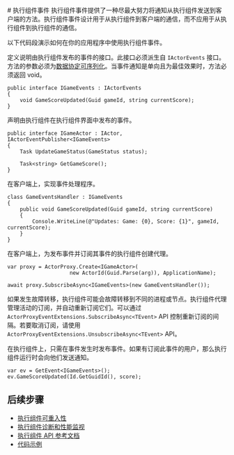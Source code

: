 <properties
   pageTitle="Reliable Actors 事件 | Azure"
   description="Service Fabric Reliable Actors 的事件简介。"
   services="service-fabric"
   documentationCenter=".net"
   authors="vturecek"
   manager="timlt"
   editor=""/>  


<tags
   ms.service="service-fabric"
   ms.devlang="dotnet"
   ms.topic="article"
   ms.tgt_pltfrm="NA"
   ms.workload="NA"
   ms.date="08/30/2016"
   wacn.date="11/17/2016s"
   ms.author="amanbha"/>  



#<a name="actor-events"></a> 执行组件事件
执行组件事件提供了一种尽最大努力将通知从执行组件发送到客户端的方法。执行组件事件设计用于从执行组件到客户端的通信，而不应用于从执行组件到执行组件的通信。

以下代码段演示如何在你的应用程序中使用执行组件事件。

定义说明由执行组件发布的事件的接口。此接口必须派生自 `IActorEvents` 接口。方法的参数必须为[数据协定可序列化](/documentation/articles/service-fabric-reliable-actors-notes-on-actor-type-serialization/)。当事件通知是单向且为最佳效果时，方法必须返回 void。


	public interface IGameEvents : IActorEvents
	{
	    void GameScoreUpdated(Guid gameId, string currentScore);
	}


声明由执行组件在执行组件界面中发布的事件。


	public interface IGameActor : IActor, IActorEventPublisher<IGameEvents>
	{
	    Task UpdateGameStatus(GameStatus status);
	
	    Task<string> GetGameScore();
	}


在客户端上，实现事件处理程序。


	class GameEventsHandler : IGameEvents
	{
	    public void GameScoreUpdated(Guid gameId, string currentScore)
	    {
	        Console.WriteLine(@"Updates: Game: {0}, Score: {1}", gameId, currentScore);
	    }
	}


在客户端上，为发布事件并订阅其事件的执行组件创建代理。


	var proxy = ActorProxy.Create<IGameActor>(
	                    new ActorId(Guid.Parse(arg)), ApplicationName);
	
	await proxy.SubscribeAsync<IGameEvents>(new GameEventsHandler());


如果发生故障转移，执行组件可能会故障转移到不同的进程或节点。执行组件代理管理活动的订阅，并自动重新订阅它们。可以通过 `ActorProxyEventExtensions.SubscribeAsync<TEvent>` API 控制重新订阅的间隔。若要取消订阅，请使用 `ActorProxyEventExtensions.UnsubscribeAsync<TEvent>` API。

在执行组件上，只需在事件发生时发布事件。如果有订阅此事件的用户，那么执行组件运行时会向他们发送通知。


	var ev = GetEvent<IGameEvents>();
	ev.GameScoreUpdated(Id.GetGuidId(), score);


## 后续步骤
 - [执行组件可重入性](/documentation/articles/service-fabric-reliable-actors-reentrancy/)
 - [执行组件诊断和性能监视](/documentation/articles/service-fabric-reliable-actors-diagnostics/)
 - [执行组件 API 参考文档](https://msdn.microsoft.com/zh-cn/library/azure/dn971626.aspx)
 - [代码示例](https://github.com/Azure/servicefabric-samples)

<!---HONumber=Mooncake_1017_2016-->
